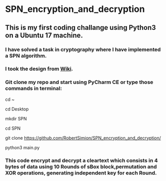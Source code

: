 # SPN_encryption_and_decryption

## This is my first coding challange using Python3 on a Ubuntu 17 machine.

### I have solved a task in cryptography where I have implemented a SPN algorithm.

### I took the design from [Wiki](https://en.wikipedia.org/wiki/Substitution%E2%80%93permutation_network).

### Git clone my repo and start using PyCharm CE or type those commands in terminal:

cd ~

cd Desktop

mkdir SPN

cd SPN 

git clone https://github.com/RobertSimion/SPN_encryption_and_decryption/

python3 main.py

### This code encrypt and decrypt a cleartext which consists in 4 bytes of data using 10 Rounds of sBox block,permutation and XOR operations, generating independent key for each Round.

